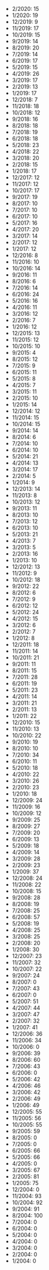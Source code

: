 *  2/2020: 15
*  1/2020: 19
*  12/2019: 9
*  11/2019: 17
*  10/2019: 15
*  9/2019: 14
*  8/2019: 20
*  7/2019: 14
*  6/2019: 17
*  5/2019: 15
*  4/2019: 26
*  3/2019: 17
*  2/2019: 13
*  1/2019: 17
*  12/2018: 7
*  11/2018: 18
*  10/2018: 12
*  9/2018: 16
*  8/2018: 18
*  7/2018: 19
*  6/2018: 18
*  5/2018: 23
*  4/2018: 22
*  3/2018: 20
*  2/2018: 15
*  1/2018: 17
*  12/2017: 12
*  11/2017: 12
*  10/2017: 17
*  9/2017: 19
*  8/2017: 10
*  7/2017: 10
*  6/2017: 10
*  5/2017: 16
*  4/2017: 20
*  3/2017: 14
*  2/2017: 12
*  1/2017: 12
*  12/2016: 8
*  11/2016: 10
*  10/2016: 14
*  9/2016: 11
*  8/2016: 6
*  7/2016: 14
*  6/2016: 24
*  5/2016: 16
*  4/2016: 11
*  3/2016: 12
*  2/2016: 7
*  1/2016: 12
*  12/2015: 13
*  11/2015: 12
*  10/2015: 10
*  9/2015: 4
*  8/2015: 12
*  7/2015: 9
*  6/2015: 11
*  5/2015: 8
*  4/2015: 7
*  3/2015: 11
*  2/2015: 10
*  1/2015: 14
*  12/2014: 12
*  11/2014: 15
*  10/2014: 15
*  9/2014: 14
*  8/2014: 6
*  7/2014: 10
*  6/2014: 10
*  5/2014: 21
*  4/2014: 13
*  3/2014: 17
*  2/2014: 5
*  1/2014: 9
*  12/2013: 14
*  11/2013: 8
*  10/2013: 12
*  9/2013: 11
*  8/2013: 10
*  7/2013: 12
*  6/2013: 10
*  5/2013: 21
*  4/2013: 7
*  3/2013: 5
*  2/2013: 16
*  1/2013: 10
*  12/2012: 13
*  11/2012: 9
*  10/2012: 18
*  9/2012: 22
*  8/2012: 6
*  7/2012: 9
*  6/2012: 12
*  5/2012: 24
*  4/2012: 15
*  3/2012: 6
*  2/2012: 7
*  1/2012: 8
*  12/2011: 18
*  11/2011: 14
*  10/2011: 21
*  9/2011: 11
*  8/2011: 15
*  7/2011: 28
*  6/2011: 19
*  5/2011: 23
*  4/2011: 14
*  3/2011: 21
*  2/2011: 13
*  1/2011: 22
*  12/2010: 15
*  11/2010: 13
*  10/2010: 22
*  9/2010: 19
*  8/2010: 10
*  7/2010: 34
*  6/2010: 11
*  5/2010: 18
*  4/2010: 22
*  3/2010: 26
*  2/2010: 23
*  1/2010: 18
*  12/2009: 24
*  11/2009: 16
*  10/2009: 12
*  9/2009: 25
*  8/2009: 27
*  7/2009: 20
*  6/2009: 13
*  5/2009: 18
*  4/2009: 14
*  3/2009: 28
*  2/2009: 23
*  1/2009: 37
*  12/2008: 24
*  11/2008: 22
*  10/2008: 15
*  9/2008: 28
*  8/2008: 19
*  7/2008: 25
*  6/2008: 57
*  5/2008: 19
*  4/2008: 25
*  3/2008: 25
*  2/2008: 20
*  1/2008: 30
*  12/2007: 23
*  11/2007: 32
*  10/2007: 22
*  9/2007: 24
*  8/2007: 0
*  7/2007: 43
*  6/2007: 0
*  5/2007: 51
*  4/2007: 44
*  3/2007: 47
*  2/2007: 32
*  1/2007: 41
*  12/2006: 36
*  11/2006: 34
*  10/2006: 0
*  9/2006: 39
*  8/2006: 60
*  7/2006: 43
*  6/2006: 0
*  5/2006: 42
*  4/2006: 46
*  3/2006: 42
*  2/2006: 49
*  1/2006: 49
*  12/2005: 55
*  11/2005: 56
*  10/2005: 55
*  9/2005: 59
*  8/2005: 0
*  7/2005: 0
*  6/2005: 66
*  5/2005: 66
*  4/2005: 0
*  3/2005: 67
*  2/2005: 81
*  1/2005: 75
*  12/2004: 0
*  11/2004: 93
*  10/2004: 92
*  9/2004: 91
*  8/2004: 100
*  7/2004: 0
*  6/2004: 0
*  5/2004: 0
*  4/2004: 0
*  3/2004: 0
*  2/2004: 0
*  1/2004: 0